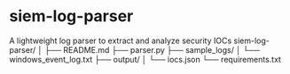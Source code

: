 # siem-log-parser
A lightweight log parser to extract and analyze security IOCs
siem-log-parser/
│
├── README.md
├── parser.py
├── sample_logs/
│   └── windows_event_log.txt
├── output/
│   └── iocs.json
└── requirements.txt

